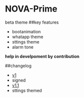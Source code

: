 # NOVA-Prime
 beta theme
##key features
 * bootanimation 
 * whatapp theme
 * sttings theme
 * alarm tone
 
**help in develpoment by contribution** 

##changelog
 * [v1](https://raw.githubusercontent.com/xeon-zolt/NOVA-Prime/master/theme/NOVA-Prime.apk)
  * signed
 * [v1.1](https://raw.githubusercontent.com/xeon-zolt/NOVA-Prime/master/theme/NOVA-Prime-1.1.apk)
  * sttings themed
 
